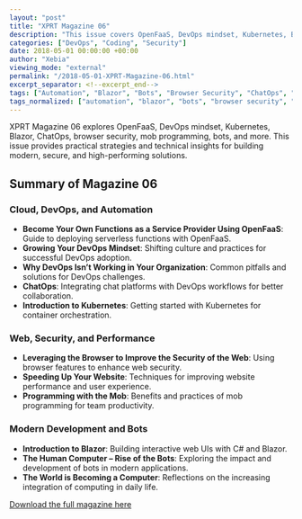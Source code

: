 ```yaml
---
layout: "post"
title: "XPRT Magazine 06"
description: "This issue covers OpenFaaS, DevOps mindset, Kubernetes, Blazor, ChatOps, security, bots, and more."
categories: ["DevOps", "Coding", "Security"]
date: 2018-05-01 00:00:00 +00:00
author: "Xebia"
viewing_mode: "external"
permalink: "/2018-05-01-XPRT-Magazine-06.html"
excerpt_separator: <!--excerpt_end-->
tags: ["Automation", "Blazor", "Bots", "Browser Security", "ChatOps", "Cloud", "Coding", "Community", "DevOps", "FaaS", "Kubernetes", "Magazines", "Mindset", "Mob Programming", "OpenFaaS", "Performance", "Security", "Web", "Website Speed"]
tags_normalized: ["automation", "blazor", "bots", "browser security", "chatops", "cloud", "coding", "community", "devops", "faas", "kubernetes", "magazines", "mindset", "mob programming", "openfaas", "performance", "security", "web", "website speed"]
---
```


XPRT Magazine 06 explores OpenFaaS, DevOps mindset, Kubernetes, Blazor, ChatOps, browser security, mob programming, bots, and more. This issue provides practical strategies and technical insights for building modern, secure, and high-performing solutions.
<!--excerpt_end-->

## Summary of Magazine 06

### Cloud, DevOps, and Automation

- **Become Your Own Functions as a Service Provider Using OpenFaaS**: Guide to deploying serverless functions with OpenFaaS.
- **Growing Your DevOps Mindset**: Shifting culture and practices for successful DevOps adoption.
- **Why DevOps Isn’t Working in Your Organization**: Common pitfalls and solutions for DevOps challenges.
- **ChatOps**: Integrating chat platforms with DevOps workflows for better collaboration.
- **Introduction to Kubernetes**: Getting started with Kubernetes for container orchestration.

### Web, Security, and Performance

- **Leveraging the Browser to Improve the Security of the Web**: Using browser features to enhance web security.
- **Speeding Up Your Website**: Techniques for improving website performance and user experience.
- **Programming with the Mob**: Benefits and practices of mob programming for team productivity.

### Modern Development and Bots

- **Introduction to Blazor**: Building interactive web UIs with C# and Blazor.
- **The Human Computer – Rise of the Bots**: Exploring the impact and development of bots in modern applications.
- **The World is Becoming a Computer**: Reflections on the increasing integration of computing in daily life.

[Download the full magazine here](https://xebia.com/media/2025/05/OOMOOM2018102_Xpirit_magazine_6_2018-V8-FINAL.pdf)
